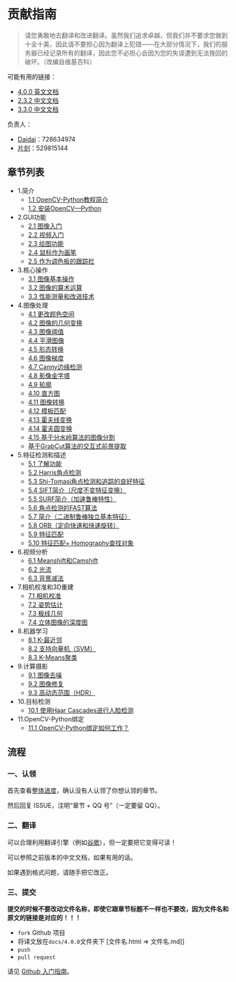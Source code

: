 # 贡献指南

> 请您勇敢地去翻译和改进翻译。虽然我们追求卓越，但我们并不要求您做到十全十美，因此请不要担心因为翻译上犯错——在大部分情况下，我们的服务器已经记录所有的翻译，因此您不必担心会因为您的失误遭到无法挽回的破坏。（改编自维基百科）

可能有用的链接：

+   [4.0.0 英文文档](https://docs.opencv.org/4.0.0/d9/df8/tutorial_root.html)
+   [2.3.2 中文文档](http://www.opencv.org.cn/opencvdoc/2.3.2/html/modules/refman.html)
+   [3.3.0 中文文档](https://www.w3cschool.cn/opencv/)

负责人：

+   [Daidai](https://github.com/daidai21)：728634974
+   [片刻](https://github.com/jiangzhonglian)：529815144

## 章节列表

+ 1.简介
	+ [1.1 OpenCV-Python教程简介](https://docs.opencv.org/4.0.0/d0/de3/tutorial_py_intro.html)
	+ [1.2 安装OpenCV—Python](https://docs.opencv.org/4.0.0/d2/de6/tutorial_py_setup_in_ubuntu.html)
+ 2.GUI功能
	+ [2.1 图像入门](https://docs.opencv.org/4.0.0/dc/d2e/tutorial_py_image_display.html)
	+ [2.2 视频入门](https://docs.opencv.org/4.0.0/dd/d43/tutorial_py_video_display.html)
	+ [2.3 绘图功能](https://docs.opencv.org/4.0.0/dc/da5/tutorial_py_drawing_functions.html)
	+ [2.4 鼠标作为画笔](https://docs.opencv.org/4.0.0/db/d5b/tutorial_py_mouse_handling.html)
	+ [2.5 作为调色板的跟踪栏](https://docs.opencv.org/4.0.0/d9/dc8/tutorial_py_trackbar.html)
+ 3.核心操作
	+ [3.1 图像基本操作](https://docs.opencv.org/4.0.0/d3/df2/tutorial_py_basic_ops.html)
	+ [3.2 图像的算术运算](https://docs.opencv.org/4.0.0/d0/d86/tutorial_py_image_arithmetics.html)
	+ [3.3 性能测量和改进技术](https://docs.opencv.org/4.0.0/dc/d71/tutorial_py_optimization.html)
+ 4.图像处理
	+ [4.1 更改颜色空间](https://docs.opencv.org/4.0.0/df/d9d/tutorial_py_colorspaces.html)
	+ [4.2 图像的几何变换](https://docs.opencv.org/4.0.0/da/d6e/tutorial_py_geometric_transformations.html)
	+ [4.3 图像阈值](https://docs.opencv.org/4.0.0/d7/d4d/tutorial_py_thresholding.html)
	+ [4.4 平滑图像](https://docs.opencv.org/4.0.0/d4/d13/tutorial_py_filtering.html)
	+ [4.5 形态转换](https://docs.opencv.org/4.0.0/d9/d61/tutorial_py_morphological_ops.html)
	+ [4.6 图像梯度](https://docs.opencv.org/4.0.0/d5/d0f/tutorial_py_gradients.html)
	+ [4.7 Canny边缘检测](https://docs.opencv.org/4.0.0/da/d22/tutorial_py_canny.html)
	+ [4.8 影像金字塔](https://docs.opencv.org/4.0.0/dc/dff/tutorial_py_pyramids.html)
	+ [4.9 轮廓](https://docs.opencv.org/4.0.0/d3/d05/tutorial_py_table_of_contents_contours.html)
	+ [4.10 直方图](https://docs.opencv.org/4.0.0/de/db2/tutorial_py_table_of_contents_histograms.html)
	+ [4.11 图像转换](https://docs.opencv.org/4.0.0/dd/dc4/tutorial_py_table_of_contents_transforms.html)
	+ [4.12 模板匹配](https://docs.opencv.org/4.0.0/d4/dc6/tutorial_py_template_matching.html)
	+ [4.13 霍夫线变换](https://docs.opencv.org/4.0.0/d6/d10/tutorial_py_houghlines.html)
	+ [4.14 霍夫圆变换](https://docs.opencv.org/4.0.0/da/d53/tutorial_py_houghcircles.html)
	+ [4.15 基于分水岭算法的图像分割](https://docs.opencv.org/4.0.0/d3/db4/tutorial_py_watershed.html)
	+ [基于GrabCut算法的交互式前景提取](https://docs.opencv.org/4.0.0/d8/d83/tutorial_py_grabcut.html)
+ 5.特征检测和描述
	+ [5.1 了解功能](https://docs.opencv.org/4.0.0/df/d54/tutorial_py_features_meaning.html)
	+ [5.2 Harris角点检测](https://docs.opencv.org/4.0.0/dc/d0d/tutorial_py_features_harris.html)
	+ [5.3 Shi-Tomasi角点检测和追踪的良好特征](https://docs.opencv.org/4.0.0/d4/d8c/tutorial_py_shi_tomasi.html)
	+ [5.4 SIFT简介（尺度不变特征变换）](https://docs.opencv.org/4.0.0/da/df5/tutorial_py_sift_intro.html)
	+ [5.5 SURF简介（加速鲁棒特性）](https://docs.opencv.org/4.0.0/df/dd2/tutorial_py_surf_intro.html)
	+ [5.6 角点检测的FAST算法](https://docs.opencv.org/4.0.0/df/d0c/tutorial_py_fast.html)
	+ [5.7 简介（二进制鲁棒独立基本特征）](https://docs.opencv.org/4.0.0/dc/d7d/tutorial_py_brief.html)
	+ [5.8 ORB（定向快速和快速旋转）](https://docs.opencv.org/4.0.0/d1/d89/tutorial_py_orb.html)
	+ [5.9 特征匹配](https://docs.opencv.org/4.0.0/dc/dc3/tutorial_py_matcher.html)
	+ [5.10 特征匹配+ Homography查找对象](https://docs.opencv.org/4.0.0/d1/de0/tutorial_py_feature_homography.html)
+ 6.视频分析
	+ [6.1 Meanshift和Camshift](https://docs.opencv.org/4.0.0/db/df8/tutorial_py_meanshift.html)
	+ [6.2 光流](https://docs.opencv.org/4.0.0/d7/d8b/tutorial_py_lucas_kanade.html)
	+ [6.3 背景减法](https://docs.opencv.org/4.0.0/db/d5c/tutorial_py_bg_subtraction.html)
+ 7.相机校准和3D重建
	+ [7.1 相机校准](https://docs.opencv.org/4.0.0/dc/dbb/tutorial_py_calibration.html)
	+ [7.2 姿势估计](https://docs.opencv.org/4.0.0/d7/d53/tutorial_py_pose.html)
	+ [7.3 极线几何](https://docs.opencv.org/4.0.0/da/de9/tutorial_py_epipolar_geometry.html)
	+ [7.4 立体图像的深度图](https://docs.opencv.org/4.0.0/dd/d53/tutorial_py_depthmap.html)
+ 8.机器学习
	+ [8.1 K-最近邻](https://docs.opencv.org/4.0.0/d0/d72/tutorial_py_knn_index.html)
	+ [8.2 支持向量机（SVM）](https://docs.opencv.org/4.0.0/d3/d02/tutorial_py_svm_index.html)
	+ [8.3 K-Means聚类](https://docs.opencv.org/4.0.0/d9/d70/tutorial_py_kmeans_index.html)
+ 9.计算摄影
	+ [9.1 图像去噪](https://docs.opencv.org/4.0.0/d5/d69/tutorial_py_non_local_means.html)
	+ [9.2 图像修复](https://docs.opencv.org/4.0.0/df/d3d/tutorial_py_inpainting.html)
	+ [9.3 高动态范围（HDR）](https://docs.opencv.org/4.0.0/d2/df0/tutorial_py_hdr.html)
+ 10.目标检测
	+ [10.1 使用Haar Cascades进行人脸检测](https://docs.opencv.org/4.0.0/d7/d8b/tutorial_py_face_detection.html)
+ 11.OpenCV-Python绑定
	+ [11.1 OpenCV-Python绑定如何工作？](https://docs.opencv.org/4.0.0/da/d49/tutorial_py_bindings_basics.html)

## 流程

### 一、认领

首先查看[整体进度](https://github.com/apachecn/opencv-doc-zh/issues/1)，确认没有人认领了你想认领的章节。
 
然后回复 ISSUE，注明“章节 + QQ 号”（一定要留 QQ）。

### 二、翻译

可以合理利用翻译引擎（例如[谷歌](https://translate.google.cn/)），但一定要把它变得可读！

可以参照之前版本的中文文档，如果有用的话。

如果遇到格式问题，请随手把它改正。

### 三、提交

**提交的时候不要改动文件名称，即使它跟章节标题不一样也不要改，因为文件名和原文的链接是对应的！！！**

+   `fork` Github 项目
+   将译文放在`docs/4.0.0`文件夹下 [文件名.html => 文件名.md]]
+   `push`
+   `pull request`

请见 [Github 入门指南](https://github.com/apachecn/kaggle/blob/dev/docs/GitHub)。
